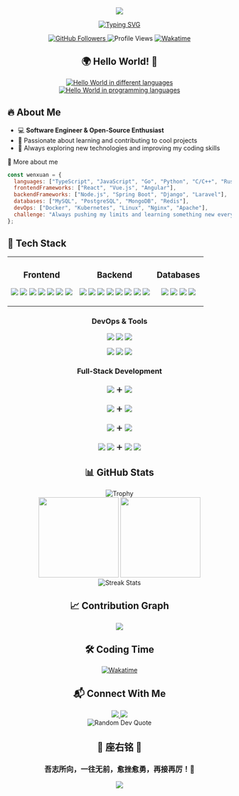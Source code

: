 <div align="center">
  <img src="https://capsule-render.vercel.app/api?type=waving&color=gradient&height=200&section=header&text=Wenxuan%20He&fontSize=80&fontAlignY=35&animation=fadeIn&fontColor=white" />
</div>

<p align="center">
  <a href="https://git.io/typing-svg"><img src="https://readme-typing-svg.herokuapp.com?font=Fira+Code&weight=600&size=24&pause=1000&color=F75C7E&center=true&vCenter=true&width=435&lines=Software+Engineer;Open+Source+Enthusiast;Problem+Solver;Always+Learning" alt="Typing SVG" /></a>
</p>

<div align="center">
  <a href="https://github.com/xixiwenxuanhe">
    <img src="https://img.shields.io/github/followers/xixiwenxuanhe?label=Followers&style=social" alt="GitHub Followers" />
  </a>
  <img src="https://komarev.com/ghpvc/?username=xixiwenxuanhe&color=blueviolet&style=flat-square&label=Profile+Views" alt="Profile Views" />
  <a href="https://wakatime.com/@cfb9ef7c-4946-43ff-9fd8-760dff4b7d43">
    <img src="https://wakatime.com/badge/user/cfb9ef7c-4946-43ff-9fd8-760dff4b7d43.svg" alt="Wakatime" />
  </a>
</div>

<h2 align="center">🌍 Hello World! 👋</h2>

<div align="center">
  <a href="https://git.io/typing-svg"><img src="https://readme-typing-svg.herokuapp.com?font=Fira+Code&weight=500&size=24&pause=300&speed=50&color=36BCF7FF&center=true&vCenter=true&width=500&lines=Hello+World!+%F0%9F%87%AC%F0%9F%87%A7;%E4%BD%A0%E5%A5%BD%EF%BC%8C%E4%B8%96%E7%95%8C!+%F0%9F%87%A8%F0%9F%87%B3;Hola+Mundo!+%F0%9F%87%AA%F0%9F%87%B8;Bonjour+le+monde!+%F0%9F%87%AB%F0%9F%87%B7;%E3%81%93%E3%82%93%E3%81%AB%E3%81%A1%E3%81%AF%E4%B8%96%E7%95%8C!+%F0%9F%87%AF%F0%9F%87%B5;%EB%B0%98%EA%B0%91%EC%8A%B5%EB%8B%88%EB%8B%A4+%EC%84%B8%EA%B3%84!+%F0%9F%87%B0%F0%9F%87%B7;Hallo+Welt!+%F0%9F%87%A9%F0%9F%87%AA;Ciao+mondo!+%F0%9F%87%AE%F0%9F%87%B9;%D0%9F%D1%80%D0%B8%D0%B2%D0%B5%D1%82+%D0%BC%D0%B8%D1%80!+%F0%9F%87%B7%F0%9F%87%BA" alt="Hello World in different languages" /></a>
</div>

<div align="center">
  <a href="https://git.io/typing-svg"><img src="https://readme-typing-svg.herokuapp.com?font=Fira+Code&weight=500&size=24&pause=300&speed=50&color=F7DF1E&center=true&vCenter=true&width=700&lines=console.log(%22Hello+World!%22)+%7C+JavaScript;print(%22Hello+World!%22)+%7C+Python;std%3A%3Acout+%3C%3C+%22Hello+World!%22+%7C+C%2B%2B;fmt.Println(%22Hello+World!%22)+%7C+Go;System.out.println(%22Hello%22)+%7C+Java;echo+%22Hello+World!%22+%7C+PHP" alt="Hello World in programming languages" /></a>
</div>

## 🔥 About Me
- 💻 **Software Engineer & Open-Source Enthusiast**
- 🌱 Passionate about learning and contributing to cool projects
- 🎯 Always exploring new technologies and improving my coding skills

🧠 More about me

```javascript
const wenxuan = {
  languages: ["TypeScript", "JavaScript", "Go", "Python", "C/C++", "Rust", "Java"],
  frontendFrameworks: ["React", "Vue.js", "Angular"],
  backendFrameworks: ["Node.js", "Spring Boot", "Django", "Laravel"],
  databases: ["MySQL", "PostgreSQL", "MongoDB", "Redis"],
  devOps: ["Docker", "Kubernetes", "Linux", "Nginx", "Apache"],
  challenge: "Always pushing my limits and learning something new every day"
};
```

## 🔧 Tech Stack 

<div align="center">
  <table border="0">
    <tr>
      <td align="center">
        <h3>Frontend</h3>
        <p>
          <img src="https://img.shields.io/badge/TypeScript-3178C6?style=for-the-badge&logo=typescript&logoColor=white" />
          <img src="https://img.shields.io/badge/JavaScript-F7DF1E?style=for-the-badge&logo=javascript&logoColor=black" />
          <img src="https://img.shields.io/badge/React-61DAFB?style=for-the-badge&logo=react&logoColor=black" />
          <img src="https://img.shields.io/badge/Vue.js-4FC08D?style=for-the-badge&logo=vue.js&logoColor=white" />
          <img src="https://img.shields.io/badge/Angular-DD0031?style=for-the-badge&logo=angular&logoColor=white" />
          <img src="https://img.shields.io/badge/HTML5-E34F26?style=for-the-badge&logo=html5&logoColor=white" />
          <img src="https://img.shields.io/badge/CSS3-1572B6?style=for-the-badge&logo=css3&logoColor=white" />
        </p>
      </td>
      <td align="center">
        <h3>Backend</h3>
        <p>
          <img src="https://img.shields.io/badge/TypeScript-3178C6?style=for-the-badge&logo=typescript&logoColor=white" />
          <img src="https://img.shields.io/badge/JavaScript-F7DF1E?style=for-the-badge&logo=javascript&logoColor=black" />
          <img src="https://img.shields.io/badge/Go-00ADD8?style=for-the-badge&logo=go&logoColor=white" />
          <img src="https://img.shields.io/badge/Python-3776AB?style=for-the-badge&logo=python&logoColor=white" />
          <img src="https://img.shields.io/badge/C++-00599C?style=for-the-badge&logo=c%2b%2b&logoColor=white" />
          <img src="https://img.shields.io/badge/Rust-000000?style=for-the-badge&logo=rust&logoColor=white" />
          <img src="https://img.shields.io/badge/Java-007396?style=for-the-badge&logo=java&logoColor=white" />
          <img src="https://img.shields.io/badge/PHP-777BB4?style=for-the-badge&logo=php&logoColor=white" />
        </p>
      </td>
      <td align="center">
        <h3>Databases</h3>
        <p>
          <img src="https://img.shields.io/badge/MySQL-4479A1?style=for-the-badge&logo=mysql&logoColor=white" />
          <img src="https://img.shields.io/badge/PostgreSQL-336791?style=for-the-badge&logo=postgresql&logoColor=white" />
          <img src="https://img.shields.io/badge/MongoDB-47A248?style=for-the-badge&logo=mongodb&logoColor=white" />
          <img src="https://img.shields.io/badge/Redis-DC382D?style=for-the-badge&logo=redis&logoColor=white" />
        </p>
      </td>
    </tr>
  </table>

  <h3>DevOps & Tools</h3>
  <div align="center">
    <p>
      <img src="https://img.shields.io/badge/Linux-FCC624?style=for-the-badge&logo=linux&logoColor=black" />
      <img src="https://img.shields.io/badge/Docker-2496ED?style=for-the-badge&logo=docker&logoColor=white" />
      <img src="https://img.shields.io/badge/Kubernetes-326CE5?style=for-the-badge&logo=kubernetes&logoColor=white" />
    </p>
    <p>
      <img src="https://img.shields.io/badge/Nginx-009639?style=for-the-badge&logo=nginx&logoColor=white" />
      <img src="https://img.shields.io/badge/Apache-D22128?style=for-the-badge&logo=apache&logoColor=white" />
      <img src="https://img.shields.io/badge/Windows-0078D6?style=for-the-badge&logo=windows&logoColor=white" />
    </p>
  </div>

  <h3>Full-Stack Development</h3>
  <div align="center">
    <p>
      <img src="https://img.shields.io/badge/React-61DAFB?style=for-the-badge&logo=react&logoColor=black" />
      <span style="font-size:24px">+</span>
      <img src="https://img.shields.io/badge/Node.js-339933?style=for-the-badge&logo=node.js&logoColor=white" />
    </p>
    <p>
      <img src="https://img.shields.io/badge/Vue.js-4FC08D?style=for-the-badge&logo=vue.js&logoColor=white" />
      <span style="font-size:24px">+</span>
      <img src="https://img.shields.io/badge/Spring_Boot-6DB33F?style=for-the-badge&logo=spring-boot&logoColor=white" />
    </p>
    <p>
      <img src="https://img.shields.io/badge/Angular-DD0031?style=for-the-badge&logo=angular&logoColor=white" />
      <span style="font-size:24px">+</span>
      <img src="https://img.shields.io/badge/Django-092E20?style=for-the-badge&logo=django&logoColor=white" />
    </p>
    <p>
      <img src="https://img.shields.io/badge/Vue.js-4FC08D?style=for-the-badge&logo=vue.js&logoColor=white" />
      <img src="https://img.shields.io/badge/React-61DAFB?style=for-the-badge&logo=react&logoColor=black" />
      <span style="font-size:24px">+</span>
      <img src="https://img.shields.io/badge/Laravel-FF2D20?style=for-the-badge&logo=laravel&logoColor=white" />
      <img src="https://img.shields.io/badge/PHP-777BB4?style=for-the-badge&logo=php&logoColor=white" />
    </p>
  </div>


## 📊 GitHub Stats

<div align="center">
  <img src="https://github-profile-trophy.vercel.app/?username=xixiwenxuanhe&theme=radical&row=1&column=6&margin-w=15" alt="Trophy" />
</div>

<div align="center">
  <img height="180em" src="https://github-readme-stats.vercel.app/api?username=xixiwenxuanhe&show_icons=true&theme=radical&include_all_commits=true&count_private=true" />
  <img height="180em" src="https://github-readme-stats.vercel.app/api/top-langs/?username=xixiwenxuanhe&layout=compact&langs_count=7&theme=radical" />
</div>

<div align="center">
  <img src="https://github-readme-streak-stats.herokuapp.com/?user=xixiwenxuanhe&theme=radical" alt="Streak Stats" />
</div>

## 📈 Contribution Graph

<div align="center">
  <img src="https://github-readme-activity-graph.vercel.app/graph?username=xixiwenxuanhe&theme=react-dark&bg_color=20232a&hide_border=true" />
</div>


## 🛠 Coding Time

<div align="center">
  <a href="https://wakatime.com/@cfb9ef7c-4946-43ff-9fd8-760dff4b7d43">
    <img src="https://wakatime.com/badge/user/cfb9ef7c-4946-43ff-9fd8-760dff4b7d43.svg" alt="Wakatime" />
  </a>
</div>

## 📬 Connect With Me

<div align="center">
  <a href="https://github.com/xixiwenxuanhe">
    <img src="https://img.shields.io/badge/GitHub-xixiwenxuanhe-181717?style=for-the-badge&logo=github&logoColor=white" />
  </a>
  <a href="mailto:wenxuanhe@stu.cqu.edu.cn">
    <img src="https://img.shields.io/badge/Email-Contact-blue?style=for-the-badge&logo=gmail&logoColor=white" />
  </a>
</div>

<div align="center">
  <img src="https://quotes-github-readme.vercel.app/api?type=horizontal&theme=radical" alt="Random Dev Quote" />
</div>

<div align="center">
  <h2>🌟 座右铭 🌟</h2>
  <h3 style="text-align: center;">吾志所向，一往无前，愈挫愈勇，再接再厉！🚀</h3>
</div>

<div align="center">
  <img src="https://capsule-render.vercel.app/api?type=waving&color=gradient&height=100&section=footer" />
</div>



